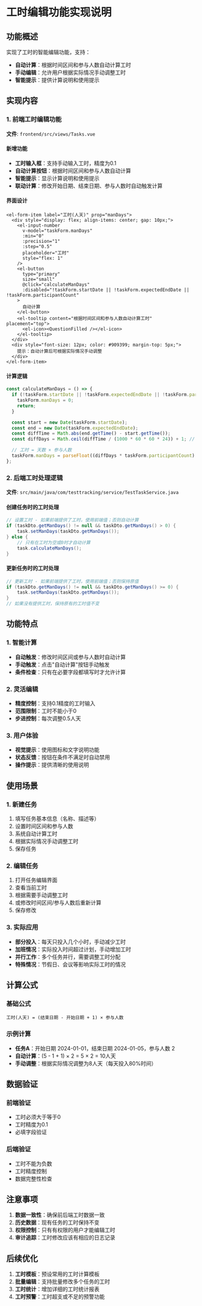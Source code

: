 # 工时编辑功能实现说明

## 功能概述

实现了工时的智能编辑功能，支持：
- **自动计算**：根据时间区间和参与人数自动计算工时
- **手动编辑**：允许用户根据实际情况手动调整工时
- **智能提示**：提供计算说明和使用提示

## 实现内容

### 1. 前端工时编辑功能

**文件**: `frontend/src/views/Tasks.vue`

#### 新增功能
- **工时输入框**：支持手动输入工时，精度为0.1
- **自动计算按钮**：根据时间区间和参与人数自动计算
- **智能提示**：显示计算说明和使用提示
- **联动计算**：修改开始日期、结束日期、参与人数时自动触发计算

#### 界面设计
```vue
<el-form-item label="工时(人天)" prop="manDays">
  <div style="display: flex; align-items: center; gap: 10px;">
    <el-input-number
      v-model="taskForm.manDays"
      :min="0"
      :precision="1"
      :step="0.5"
      placeholder="工时"
      style="flex: 1"
    />
    <el-button 
      type="primary" 
      size="small" 
      @click="calculateManDays"
      :disabled="!taskForm.startDate || !taskForm.expectedEndDate || !taskForm.participantCount"
    >
      自动计算
    </el-button>
    <el-tooltip content="根据时间区间和参与人数自动计算工时" placement="top">
      <el-icon><QuestionFilled /></el-icon>
    </el-tooltip>
  </div>
  <div style="font-size: 12px; color: #909399; margin-top: 5px;">
    提示：自动计算后可根据实际情况手动调整
  </div>
</el-form-item>
```

#### 计算逻辑
```javascript
const calculateManDays = () => {
  if (!taskForm.startDate || !taskForm.expectedEndDate || !taskForm.participantCount) {
    taskForm.manDays = 0;
    return;
  }

  const start = new Date(taskForm.startDate);
  const end = new Date(taskForm.expectedEndDate);
  const diffTime = Math.abs(end.getTime() - start.getTime());
  const diffDays = Math.ceil(diffTime / (1000 * 60 * 60 * 24)) + 1; // 计算总天数，加1是因为包含开始日期

  // 工时 = 天数 × 参与人数
  taskForm.manDays = parseFloat((diffDays * taskForm.participantCount).toFixed(1));
};
```

### 2. 后端工时处理逻辑

**文件**: `src/main/java/com/testtracking/service/TestTaskService.java`

#### 创建任务时的工时处理
```java
// 设置工时 - 如果前端提供了工时，使用前端值；否则自动计算
if (taskDto.getManDays() != null && taskDto.getManDays() > 0) {
    task.setManDays(taskDto.getManDays());
} else {
    // 只有在工时为空或0时才自动计算
    task.calculateManDays();
}
```

#### 更新任务时的工时处理
```java
// 更新工时 - 如果前端提供了工时，使用前端值；否则保持原值
if (taskDto.getManDays() != null && taskDto.getManDays() >= 0) {
    task.setManDays(taskDto.getManDays());
}
// 如果没有提供工时，保持原有的工时值不变
```

## 功能特点

### 1. 智能计算
- **自动触发**：修改时间区间或参与人数时自动计算
- **手动触发**：点击"自动计算"按钮手动触发
- **条件检查**：只有在必要字段都填写时才允许计算

### 2. 灵活编辑
- **精度控制**：支持0.1精度的工时输入
- **范围限制**：工时不能小于0
- **步进控制**：每次调整0.5人天

### 3. 用户体验
- **视觉提示**：使用图标和文字说明功能
- **状态反馈**：按钮在条件不满足时自动禁用
- **操作提示**：提供清晰的使用说明

## 使用场景

### 1. 新建任务
1. 填写任务基本信息（名称、描述等）
2. 设置时间区间和参与人数
3. 系统自动计算工时
4. 根据实际情况手动调整工时
5. 保存任务

### 2. 编辑任务
1. 打开任务编辑界面
2. 查看当前工时
3. 根据需要手动调整工时
4. 或修改时间区间/参与人数后重新计算
5. 保存修改

### 3. 实际应用
- **部分投入**：每天只投入几个小时，手动减少工时
- **加班情况**：实际投入时间超过计划，手动增加工时
- **并行工作**：多个任务并行，需要调整工时分配
- **特殊情况**：节假日、会议等影响实际工时的情况

## 计算公式

### 基础公式
```
工时(人天) = (结束日期 - 开始日期 + 1) × 参与人数
```

### 示例计算
- **任务A**：开始日期 2024-01-01，结束日期 2024-01-05，参与人数 2
- **自动计算**：(5 - 1 + 1) × 2 = 5 × 2 = 10人天
- **手动调整**：根据实际情况调整为8人天（每天投入80%时间）

## 数据验证

### 前端验证
- 工时必须大于等于0
- 工时精度为0.1
- 必填字段验证

### 后端验证
- 工时不能为负数
- 工时精度控制
- 数据完整性检查

## 注意事项

1. **数据一致性**：确保前后端工时数据一致
2. **历史数据**：现有任务的工时保持不变
3. **权限控制**：只有有权限的用户才能编辑工时
4. **审计追踪**：工时修改应该有相应的日志记录

## 后续优化

1. **工时模板**：预设常用的工时计算模板
2. **批量编辑**：支持批量修改多个任务的工时
3. **工时统计**：增加详细的工时统计报表
4. **工时预警**：工时超支或不足的预警功能 